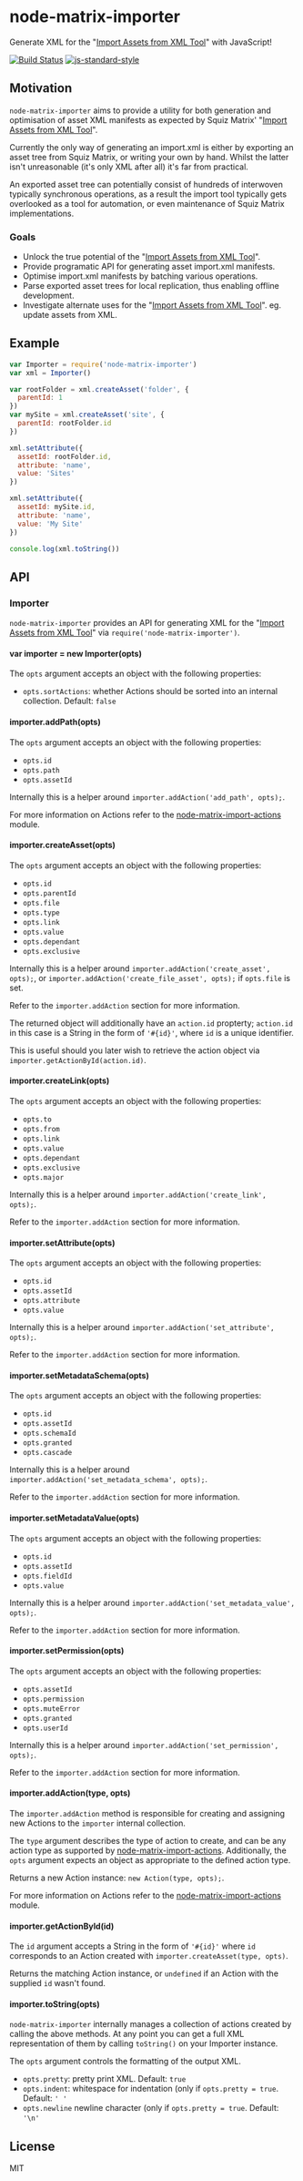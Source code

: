 # node-matrix-importer

Generate XML for the "[Import Assets from XML Tool]" with JavaScript!

[![Build Status](https://travis-ci.org/joshgillies/node-matrix-importer.svg)](https://travis-ci.org/joshgillies/node-matrix-importer)
[![js-standard-style](https://img.shields.io/badge/code%20style-standard-brightgreen.svg?style=flat)](https://github.com/feross/standard)

## Motivation

`node-matrix-importer` aims to provide a utility for both generation and optimisation
of asset XML manifests as expected by Squiz Matrix' "[Import Assets from XML Tool]".

Currently the only way of generating an import.xml is either by exporting an
asset tree from Squiz Matrix, or writing your own by hand. Whilst the latter isn't
unreasonable (it's only XML after all) it's far from practical.

An exported asset tree can potentially consist of hundreds of interwoven typically
synchronous operations, as a result the import tool typically gets overlooked as a
tool for automation, or even maintenance of Squiz Matrix implementations.

### Goals

 - Unlock the true potential of the "[Import Assets from XML Tool]".
 - Provide programatic API for generating asset import.xml manifests.
 - Optimise import.xml manifests by batching various operations.
 - Parse exported asset trees for local replication, thus enabling offline development.
 - Investigate alternate uses for the "[Import Assets from XML Tool]". eg. update assets from XML.

## Example

```js
var Importer = require('node-matrix-importer')
var xml = Importer()

var rootFolder = xml.createAsset('folder', {
  parentId: 1
})
var mySite = xml.createAsset('site', {
  parentId: rootFolder.id
})

xml.setAttribute({
  assetId: rootFolder.id,
  attribute: 'name',
  value: 'Sites'
})

xml.setAttribute({
  assetId: mySite.id,
  attribute: 'name',
  value: 'My Site'
})

console.log(xml.toString())
```

## API

### Importer

`node-matrix-importer` provides an API for generating XML for the "[Import Assets from XML Tool]" via `require('node-matrix-importer')`.

#### var importer = new Importer(opts)

The `opts` argument accepts an object with the following properties:

  * `opts.sortActions`: whether Actions should be sorted into an internal collection. Default: `false`

#### importer.addPath(opts)

The `opts` argument accepts an object with the following properties:

  * `opts.id`
  * `opts.path`
  * `opts.assetId`

Internally this is a helper around `importer.addAction('add_path', opts);`.

For more information on Actions refer to the [node-matrix-import-actions] module.

#### importer.createAsset(opts)

The `opts` argument accepts an object with the following properties:

  * `opts.id`
  * `opts.parentId`
  * `opts.file`
  * `opts.type`
  * `opts.link`
  * `opts.value`
  * `opts.dependant`
  * `opts.exclusive`

Internally this is a helper around `importer.addAction('create_asset', opts);`,
or `importer.addAction('create_file_asset', opts);` if `opts.file` is set.

Refer to the `importer.addAction` section for more information.

The returned object will additionally have an `action.id` propterty; `action.id`
in this case is a String in the form of `'#{id}'`, where `id` is a unique identifier.

This is useful should you later wish to retrieve the action object via `importer.getActionById(action.id)`.

#### importer.createLink(opts)

The `opts` argument accepts an object with the following properties:

  * `opts.to`
  * `opts.from`
  * `opts.link`
  * `opts.value`
  * `opts.dependant`
  * `opts.exclusive`
  * `opts.major`

Internally this is a helper around `importer.addAction('create_link', opts);`.

Refer to the `importer.addAction` section for more information.

#### importer.setAttribute(opts)

The `opts` argument accepts an object with the following properties:

  * `opts.id`
  * `opts.assetId`
  * `opts.attribute`
  * `opts.value`

Internally this is a helper around `importer.addAction('set_attribute', opts);`.

Refer to the `importer.addAction` section for more information.

#### importer.setMetadataSchema(opts)

The `opts` argument accepts an object with the following properties:

  * `opts.id`
  * `opts.assetId`
  * `opts.schemaId`
  * `opts.granted`
  * `opts.cascade`

Internally this is a helper around `importer.addAction('set_metadata_schema', opts);`.

Refer to the `importer.addAction` section for more information.

#### importer.setMetadataValue(opts)

The `opts` argument accepts an object with the following properties:

  * `opts.id`
  * `opts.assetId`
  * `opts.fieldId`
  * `opts.value`

Internally this is a helper around `importer.addAction('set_metadata_value', opts);`.

Refer to the `importer.addAction` section for more information.

#### importer.setPermission(opts)

The `opts` argument accepts an object with the following properties:

  * `opts.assetId`
  * `opts.permission`
  * `opts.muteError`
  * `opts.granted`
  * `opts.userId`

Internally this is a helper around `importer.addAction('set_permission', opts);`.

Refer to the `importer.addAction` section for more information.

#### importer.addAction(type, opts)

The `importer.addAction` method is responsible for creating and assigning new Actions
to the `importer` internal collection.

The `type` argument describes the type of action to create, and can be any action type
as supported by [node-matrix-import-actions]. Additionally, the `opts` argument expects
an object as appropriate to the defined action type.

Returns a new Action instance: `new Action(type, opts);`.

For more information on Actions refer to the [node-matrix-import-actions] module.

#### importer.getActionById(id)

The `id` argument accepts a String in the form of `'#{id}'` where `id` corresponds
to an Action created with `importer.createAsset(type, opts)`.

Returns the matching Action instance, or `undefined` if an Action with the supplied
`id` wasn't found.

#### importer.toString(opts)

`node-matrix-importer` internally manages a collection of actions created by calling
the above methods. At any point you can get a full XML representation of them by
calling `toString()` on your Importer instance.

The `opts` argument controls the formatting of the output XML.

  * `opts.pretty`: pretty print XML. Default: `true`
  * `opts.indent`: whitespace for indentation (only if `opts.pretty = true`. Default: `' '`
  * `opts.newline` newline character (only if `opts.pretty = true`. Default: `'\n'`

## License

MIT

[node-matrix-import-actions]: https://github.com/joshgillies/node-matrix-import-actions
[Import Assets from XML Tool]: http://manuals.matrix.squizsuite.net/tools/chapters/import-assets-from-xml-tool
